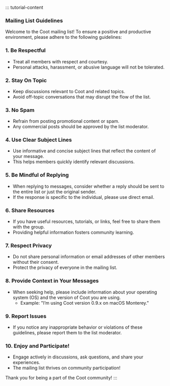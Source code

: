 <head>
    <link href="https://fonts.googleapis.com/css2?family=Roboto:wght@300;400;700&display=swap" rel="stylesheet">
    <link rel="stylesheet" href="../style.css">
</head>

::: tutorial-content
### Mailing List Guidelines

Welcome to the Coot mailing list! To ensure a positive and productive environment, please adhere to the following guidelines:

### 1. Be Respectful
- Treat all members with respect and courtesy.
- Personal attacks, harassment, or abusive language will not be tolerated.

### 2. Stay On Topic
- Keep discussions relevant to Coot and related topics.
- Avoid off-topic conversations that may disrupt the flow of the list.

### 3. No Spam
- Refrain from posting promotional content or spam.
- Any commercial posts should be approved by the list moderator.

### 4. Use Clear Subject Lines
- Use informative and concise subject lines that reflect the content of your message.
- This helps members quickly identify relevant discussions.

### 5. Be Mindful of Replying
- When replying to messages, consider whether a reply should be sent to the entire list or just the original sender.
- If the response is specific to the individual, please use direct email.

### 6. Share Resources
- If you have useful resources, tutorials, or links, feel free to share them with the group.
- Providing helpful information fosters community learning.

### 7. Respect Privacy
- Do not share personal information or email addresses of other members without their consent.
- Protect the privacy of everyone in the mailing list.

### 8. Provide Context in Your Messages
- When seeking help, please include information about your operating system (OS) and the version of Coot you are using.
  - Example: "I’m using Coot version 0.9.x on macOS Monterey."
  
### 9. Report Issues
- If you notice any inappropriate behavior or violations of these guidelines, please report them to the list moderator.

### 10. Enjoy and Participate!
- Engage actively in discussions, ask questions, and share your experiences.
- The mailing list thrives on community participation!

Thank you for being a part of the Coot community!
::: 